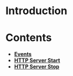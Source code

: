 
# Introduction

# Contents

* [**Events**](events/README.md)
* [**HTTP Server Start**](httpserverstart.md)
* [**HTTP Server Stop**](httpserverstop.md)
